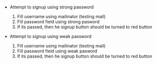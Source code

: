 - Attempt to signup using strong password
  1. Fill username using mailinator (testing mail)  
  2. Fill password field using strong pasword 
  3. If its passed, then he signup button should be turned to red button

- Attempt to signup using weak password
  1. Fill username using mailinator (testing mail)  
  2. Fill password field using weak pasword 
  3. If its passed, then he signup button should be turned to red button
